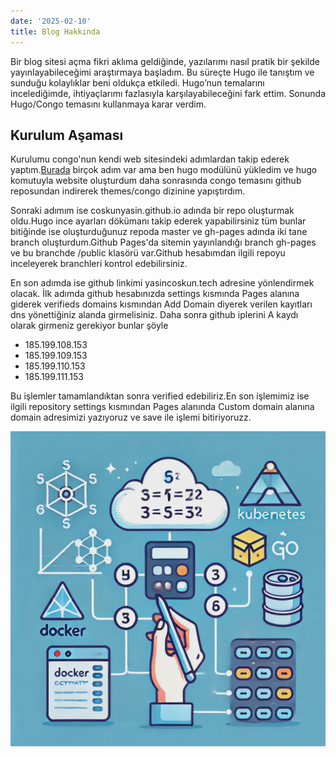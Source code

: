 ```yaml
---
date: '2025-02-10'
title: Blog Hakkında
---
```


Bir blog sitesi açma fikri aklıma geldiğinde, yazılarımı nasıl pratik bir şekilde yayınlayabileceğimi araştırmaya başladım. Bu süreçte Hugo ile tanıştım ve sunduğu kolaylıklar beni oldukça etkiledi. Hugo’nun temalarını incelediğimde, ihtiyaçlarımı fazlasıyla karşılayabileceğini fark ettim. Sonunda Hugo/Congo temasını kullanmaya karar verdim.

## Kurulum Aşaması

Kurulumu congo'nun kendi web sitesindeki adımlardan takip ederek yaptım.[Burada](https://jpanther.github.io/congo/docs/installation/#install-using-hugo) birçok adım var ama ben hugo modülünü yükledim ve hugo komutuyla website oluşturdum daha sonrasında congo temasını github reposundan indirerek themes/congo dizinine yapıştırdım.

Sonraki adımım ise coskunyasin.github.io adında bir repo oluşturmak oldu.Hugo ince ayarları dökümanı takip ederek yapabilirsiniz tüm bunlar bitiğinde ise oluşturduğunuz repoda master ve gh-pages adında iki tane branch oluşturdum.Github Pages'da sitemin yayınlandığı branch gh-pages ve bu branchde /public klasörü var.Github hesabımdan ilgili repoyu inceleyerek branchleri kontrol edebilirsiniz.

En son adımda ise github linkimi yasincoskun.tech adresine yönlendirmek olacak. İlk adımda github hesabınızda settings kısmında Pages alanına giderek verifieds domains kısmından Add Domain diyerek verilen kayıtları dns yönettiğiniz alanda girmelisiniz. Daha sonra github iplerini A kaydı olarak girmeniz gerekiyor bunlar şöyle 

<ul>
  <li>185.199.108.153</li>
  <li>185.199.109.153</li>
  <li>185.199.110.153</li>
  <li>185.199.111.153</li>
</ul>

Bu işlemler tamamlandıktan sonra verified edebiliriz.En son işlemimiz ise ilgili repository settings kısmından Pages alanında Custom domain alanına domain adresimizi yazıyoruz ve save ile işlemi bitiriyoruzz.

![](cc.webp)
